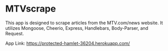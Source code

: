 # MTVscrape

This app is designed to scrape articles from the MTV.com/news website. It utilizes Mongoose, Cheerio, Express, Handlebars, Body-Parser, and Request.

App Link: https://protected-hamlet-36204.herokuapp.com/

 
 
  
 
